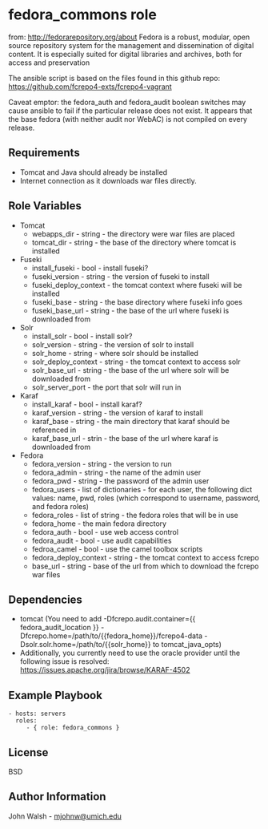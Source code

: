 fedora_commons role
=========

from: http://fedorarepository.org/about 
Fedora is a robust, modular, open source repository system for the management and dissemination of digital content. It is especially suited for digital libraries and archives, both for access and preservation

The ansible script is based on the files found in this github repo: https://github.com/fcrepo4-exts/fcrepo4-vagrant

Caveat emptor: the fedora_auth and fedora_audit boolean switches may cause ansible to fail if the particular release does not exist.  It appears that the base fedora (with neither audit nor WebAC) is not compiled on every release.

Requirements
------------

- Tomcat and Java should already be installed
- Internet connection as it downloads war files directly.

Role Variables
--------------
* Tomcat
    - webapps_dir - string - the directory were war files are placed
    - tomcat_dir - string - the base of the directory where tomcat is installed
* Fuseki
    - install_fuseki - bool - install fuseki?
    - fuseki_version - string - the version of fuseki to install
    - fuseki_deploy_context - the tomcat context where fuseki will be installed
    - fuseki_base - string - the base directory where fuseki info goes
    - fuseki_base_url - string - the base of the url where fuseki is downloaded from
* Solr
    - install_solr - bool - install solr?
    - solr_version - string - the version of solr to install
    - solr_home - string - where solr should be installed
    - solr_deploy_context - string - the tomcat context to access solr
    - solr_base_url - string - the base of the url where solr will be downloaded from
    - solr_server_port - the port that solr will run in
* Karaf
    - install_karaf - bool - install karaf?
    - karaf_version - string - the version of karaf to install
    - karaf_base - string - the main directory that karaf should be referenced in
    - karaf_base_url - strin - the base of the url where karaf is downloaded from
* Fedora
    - fedora_version - string - the version to run
    - fedora_admin - string - the name of the admin user
    - fedora_pwd - string - the password of the admin user
    - fedora_users - list of dictionaries - for each user, the following dict values: name, pwd, roles (which correspond to username, password, and fedora roles)
    - fedora_roles - list of string - the fedora roles that will be in use
    - fedora_home - the main fedora directory
    - fedora_auth - bool - use web access control
    - fedora_audit - bool - use audit capabilities
    - fedroa_camel - bool - use the camel toolbox scripts 
    - fedora_deploy_context - string - the tomcat context to access fcrepo
    - base_url - string - base of the url from which to download the fcrepo war files

Dependencies
------------
 - tomcat (You need to add -Dfcrepo.audit.container={{ fedora_audit_location }} -Dfcrepo.home=/path/to/{{fedora_home}}/fcrepo4-data -Dsolr.solr.home=/path/to/{{solr_home}} to tomcat_java_opts) 
 - Additionally, you currently need to use the oracle provider until the following issue is resolved: https://issues.apache.org/jira/browse/KARAF-4502

Example Playbook
----------------

    - hosts: servers
      roles:
         - { role: fedora_commons }

License
-------

BSD

Author Information
------------------
John Walsh - mjohnw@umich.edu

